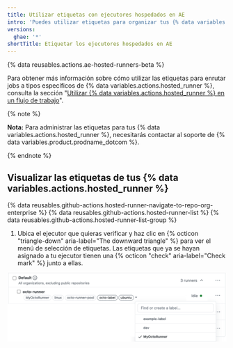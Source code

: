 ```yaml
---
title: Utilizar etiquetas con ejecutores hospedados en AE
intro: 'Puedes utilizar etiquetas para organizar tus {% data variables.actions.hosted_runner %} con base en sus características.'
versions:
  ghae: '*'
shortTitle: Etiquetar los ejecutores hospedados en AE
---
```


{% data reusables.actions.ae-hosted-runners-beta %}

Para obtener más información sobre cómo utilizar las etiquetas para enrutar jobs a tipos específicos de {% data variables.actions.hosted_runner %}, consulta la sección "[Utilizar {% data variables.actions.hosted_runner %} en un flujo de trabajo](/actions/using-github-hosted-runners/using-ae-hosted-runners-in-a-workflow)".


{% note %}

**Nota:** Para administrar las etiquetas para tus {% data variables.actions.hosted_runner %}, necesitarás contactar al soporte de {% data variables.product.prodname_dotcom %}.

{% endnote %}

## Visualizar las etiquetas de tus {% data variables.actions.hosted_runner %}
{% data reusables.github-actions.hosted-runner-navigate-to-repo-org-enterprise %}
{% data reusables.github-actions.hosted-runner-list %}
{% data reusables.github-actions.hosted-runner-list-group %}
1. Ubica el ejecutor que quieras verificar y haz clic en {% octicon "triangle-down" aria-label="The downward triangle" %} para ver el menú de selección de etiquetas. Las etiquetas que ya se hayan asignado a tu ejecutor tienen una {% octicon "check" aria-label="Check mark" %} junto a ellas.

![Cambiar la etiqueta del ejecutor](/assets/images/help/settings/actions-hosted-runner-list-label.png)

